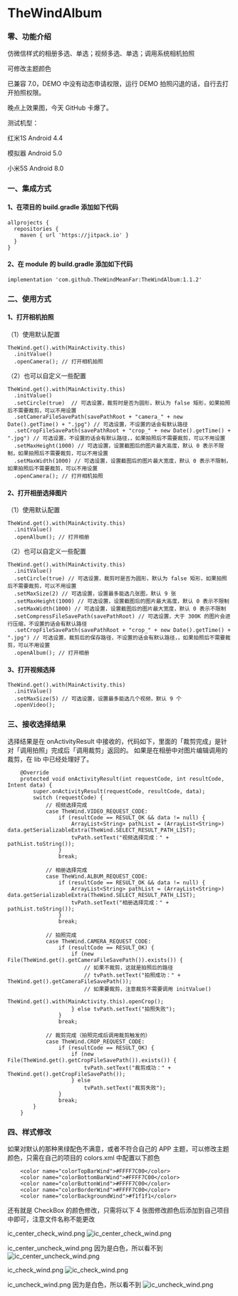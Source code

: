 # TheWindAlbum
### 零、功能介绍
仿微信样式的相册多选、单选；视频多选、单选；调用系统相机拍照

可修改主题颜色

已兼容 7.0，DEMO 中没有动态申请权限，运行 DEMO 拍照闪退的话，自行去打开拍照权限。

晚点上效果图，今天 GitHub 卡爆了。

测试机型：

红米1S Android 4.4

模拟器 Android 5.0

小米5S Android 8.0
### 一、集成方式
#### 1、在项目的 build.gradle 添加如下代码
```
allprojects {
  repositories {
    maven { url 'https://jitpack.io' }
  }
}
```
#### 2、在 module 的 build.gradle 添加如下代码
```
implementation 'com.github.TheWindMeanFar:TheWindAlbum:1.1.2'
```
### 二、使用方式
#### 1、打开相机拍照

（1）使用默认配置
```
TheWind.get().with(MainActivity.this)
  .initValue()
  .openCamera(); // 打开相机拍照
```
（2）也可以自定义一些配置
```
TheWind.get().with(MainActivity.this)
  .initValue()
  .setCircle(true)  // 可选设置，裁剪时是否为圆形，默认为 false 矩形，如果拍照后不需要裁剪，可以不用设置
  .setCameraFileSavePath(savePathRoot + "camera_" + new Date().getTime() + ".jpg") // 可选设置，不设置的话会有默认路径
  .setCropFileSavePath(savePathRoot + "crop_" + new Date().getTime() + ".jpg") // 可选设置，不设置的话会有默认路径，，如果拍照后不需要裁剪，可以不用设置
  .setMaxHeight(1000) // 可选设置，设置截图后的图片最大高度，默认 0 表示不限制，如果拍照后不需要裁剪，可以不用设置
  .setMaxWidth(1000) // 可选设置，设置截图后的图片最大宽度，默认 0 表示不限制，如果拍照后不需要裁剪，可以不用设置
  .openCamera(); // 打开相机拍照
```
#### 2、打开相册选择图片

（1）使用默认配置
```
TheWind.get().with(MainActivity.this)
  .initValue()
  .openAlbum(); // 打开相册
```
（2）也可以自定义一些配置
```
TheWind.get().with(MainActivity.this)
  .initValue()
  .setCircle(true) // 可选设置，裁剪时是否为圆形，默认为 false 矩形，如果拍照后不需要裁剪，可以不用设置
  .setMaxSize(2) // 可选设置，设置最多能选几张图，默认 9 张
  .setMaxHeight(1000) // 可选设置，设置截图后的图片最大高度，默认 0 表示不限制
  .setMaxWidth(1000) // 可选设置，设置截图后的图片最大宽度，默认 0 表示不限制
  .setCompressFileSavePath(savePathRoot) // 可选设置，大于 300K 的图片会进行压缩，不设置的话会有默认路径
  .setCropFileSavePath(savePathRoot + "crop_" + new Date().getTime() + ".jpg") // 可选设置，裁剪后的保存路径，不设置的话会有默认路径，，如果拍照后不需要裁剪，可以不用设置
  .openAlbum(); // 打开相册
```
#### 3、打开视频选择
```
TheWind.get().with(MainActivity.this)
  .initValue()
  .setMaxSize(5) // 可选设置，设置最多能选几个视频，默认 9 个
  .openVideo();
```
### 三、接收选择结果
选择结果是在 onActivityResult 中接收的，代码如下，里面的「裁剪完成」是针对「调用拍照」完成后「调用裁剪」返回的。
如果是在相册中对图片编辑调用的裁剪，在 lib 中已经处理好了。
```
    @Override
    protected void onActivityResult(int requestCode, int resultCode, Intent data) {
        super.onActivityResult(requestCode, resultCode, data);
        switch (requestCode) {
            // 视频选择完成
            case TheWind.VIDEO_REQUEST_CODE:
                if (resultCode == RESULT_OK && data != null) {
                    ArrayList<String> pathList = (ArrayList<String>) data.getSerializableExtra(TheWind.SELECT_RESULT_PATH_LIST);
                    tvPath.setText("视频选择完成：" + pathList.toString());
                }
                break;
                
            // 相册选择完成
            case TheWind.ALBUM_REQUEST_CODE:
                if (resultCode == RESULT_OK && data != null) {
                    ArrayList<String> pathList = (ArrayList<String>) data.getSerializableExtra(TheWind.SELECT_RESULT_PATH_LIST);
                    tvPath.setText("相册选择完成：" + pathList.toString());
                }
                break;
                
            // 拍照完成
            case TheWind.CAMERA_REQUEST_CODE:
                if (resultCode == RESULT_OK) {
                    if (new File(TheWind.get().getCameraFileSavePath()).exists()) {
                        // 如果不裁剪，这就是拍照后的路径
                        // tvPath.setText("拍照成功：" + TheWind.get().getCameraFileSavePath());
                        // 如果要裁剪，注意裁剪不需要调用 initValue()
                        TheWind.get().with(MainActivity.this).openCrop();
                    } else tvPath.setText("拍照失败");
                }
                break;
                
            // 裁剪完成（拍照完成后调用裁剪触发的）
            case TheWind.CROP_REQUEST_CODE:
                if (resultCode == RESULT_OK) {
                    if (new File(TheWind.get().getCropFileSavePath()).exists()) {
                        tvPath.setText("裁剪成功：" + TheWind.get().getCropFileSavePath());
                    } else
                        tvPath.setText("裁剪失败");
                }
                break;
        }
    }
```
### 四、样式修改
如果对默认的那种黑绿配色不满意，或者不符合自己的 APP 主题，可以修改主题颜色，只需在自己的项目的 colors.xml 中配置以下颜色
```
    <color name="colorTopBarWind">#FFFF7C00</color>
    <color name="colorBottomBarWind">#FFFF7C00</color>
    <color name="colorButtonWind">#FFFF7C00</color>
    <color name="colorBorderWind">#FFFF7C00</color>
    <color name="colorBackgroundWind">#f1f1f1</color>
```
还有就是 CheckBox 的颜色修改，只需将以下 4 张图修改颜色后添加到自己项目中即可，注意文件名称不能更改

ic_center_check_wind.png
![ic_center_check_wind.png](https://raw.githubusercontent.com/TheWindMeanFar/TheWindAlbum/master/albumlib/src/main/res/mipmap-xhdpi/ic_center_check_wind.png)

ic_center_uncheck_wind.png 因为是白色，所以看不到
![ic_center_uncheck_wind.png](https://raw.githubusercontent.com/TheWindMeanFar/TheWindAlbum/master/albumlib/src/main/res/mipmap-xhdpi/ic_center_uncheck_wind.png)

ic_check_wind.png
![ic_check_wind.png](https://raw.githubusercontent.com/TheWindMeanFar/TheWindAlbum/master/albumlib/src/main/res/mipmap-xhdpi/ic_check_wind.png)

ic_uncheck_wind.png 因为是白色，所以看不到
![ic_uncheck_wind.png](https://raw.githubusercontent.com/TheWindMeanFar/TheWindAlbum/master/albumlib/src/main/res/mipmap-xhdpi/ic_uncheck_wind.png)

